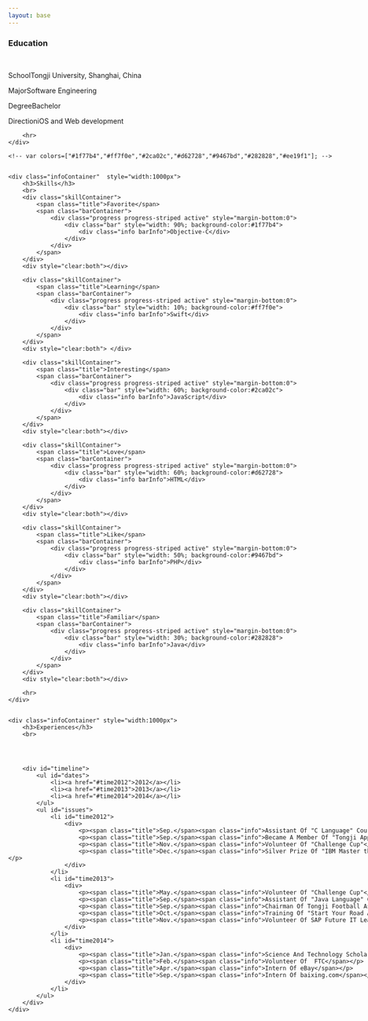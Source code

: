 ```yaml
---
layout: base
---
```


<link rel="stylesheet" href="/css/about.css"  type="text/css" />

<div class="container"style="width:1000px">
	<div class="infoContainer">
		<h3>Education</h3>
		<br>
		<p><span class="title">School</span><span class="info">Tongji University, Shanghai, China</span></p>
		<p><span class="title">Major</span><span class="info">Software Engineering</span></p>
		<p><span class="title">Degree</span><span class="info">Bachelor</span></p>
		<p><span class="title">Direction</span><span class="info">iOS and Web development</span></p>

		<hr>
	</div>

	<!-- var colors=["#1f77b4","#ff7f0e","#2ca02c","#d62728","#9467bd","#282828","#ee19f1"]; -->


	<div class="infoContainer"  style="width:1000px">
		<h3>Skills</h3>
		<br>
		<div class="skillContainer">
			<span class="title">Favorite</span>
			<span class="barContainer">
				<div class="progress progress-striped active" style="margin-bottom:0">
  					<div class="bar" style="width: 90%; background-color:#1f77b4">
  						<div class="info barInfo">Objective-C</div>
  					</div>
  				</div>
			</span>
		</div>	
		<div style="clear:both"></div>

		<div class="skillContainer">
			<span class="title">Learning</span>			
			<span class="barContainer">
				<div class="progress progress-striped active" style="margin-bottom:0">
  					<div class="bar" style="width: 10%; background-color:#ff7f0e">
  						<div class="info barInfo">Swift</div>
  					</div>
				</div>
			</span>
		</div>
		<div style="clear:both"> </div>

		<div class="skillContainer">
			<span class="title">Interesting</span>
			<span class="barContainer">
				<div class="progress progress-striped active" style="margin-bottom:0">
  					<div class="bar" style="width: 60%; background-color:#2ca02c">
						<div class="info barInfo">JavaScript</div>
  					</div>
				</div>
			</span>
		</div>
		<div style="clear:both"></div>

		<div class="skillContainer">
			<span class="title">Love</span>
			<span class="barContainer">
				<div class="progress progress-striped active" style="margin-bottom:0">
  					<div class="bar" style="width: 60%; background-color:#d62728">
						<div class="info barInfo">HTML</div>
  					</div>
				</div>
			</span>
		</div>
		<div style="clear:both"></div>

		<div class="skillContainer">
			<span class="title">Like</span>
			<span class="barContainer">
				<div class="progress progress-striped active" style="margin-bottom:0">
  					<div class="bar" style="width: 50%; background-color:#9467bd">
						<div class="info barInfo">PHP</div>
  					</div>
				</div>
			</span>
		</div>
		<div style="clear:both"></div>

		<div class="skillContainer">
			<span class="title">Familiar</span>
			<span class="barContainer">
				<div class="progress progress-striped active" style="margin-bottom:0">
  					<div class="bar" style="width: 30%; background-color:#282828">
						<div class="info barInfo">Java</div>
  					</div>
				</div>
			</span>
		</div>
		<div style="clear:both"></div>

		<hr>
	</div>


	<div class="infoContainer" style="width:1000px">
		<h3>Experiences</h3>
		<br>
	
		
		

		<div id="timeline">
			<ul id="dates">
				<li><a href="#time2012">2012</a></li>
				<li><a href="#time2013">2013</a></li>
				<li><a href="#time2014">2014</a></li>
			</ul>
			<ul id="issues">
				<li id="time2012">
					<div>
						<p><span class="title">Sep.</span><span class="info">Assistant Of "C Language" Course</span></p>
						<p><span class="title">Sep.</span><span class="info">Became A Member Of "Tongji Apple Club"</span></p>
						<p><span class="title">Nov.</span><span class="info">Volunteer Of "Challenge Cup"</span></p>
						<p><span class="title">Dec.</span><span class="info">Silver Prize Of "IBM Master the Mainframe Contest China"</span></p>
					</div>
				</li>
				<li id="time2013">
					<div>
						<p><span class="title">May.</span><span class="info">Volunteer Of "Challenge Cup"</span></p>
						<p><span class="title">Sep.</span><span class="info">Assistant Of "Java Language" Course</span></p>
						<p><span class="title">Sep.</span><span class="info">Chairman Of Tongji Football Association</span></p>
						<p><span class="title">Oct.</span><span class="info">Training Of "Start Your Road At SAP"</span></p>
						<p><span class="title">Nov.</span><span class="info">Volunteer Of SAP Future IT Leader Summit 2013</span></p>
					</div>
				</li>
				<li id="time2014">
					<div>
						<p><span class="title">Jan.</span><span class="info">Science And Technology Scholarship Of Tongji University</span></p>
						<p><span class="title">Feb.</span><span class="info">Volunteer Of  FTC</span></p>
						<p><span class="title">Apr.</span><span class="info">Intern Of eBay</span></p>
						<p><span class="title">Sep.</span><span class="info">Intern Of baixing.com</span></p>
					</div>
				</li>
			</ul>
		</div>
	</div>

	
</div>

<script src="/js/jquery.timelinr-0.9.54.js"></script>

<script> 
		$(function(){
			$().timelinr({
					arrowKeys: 'true'
			});
		});
</script>
